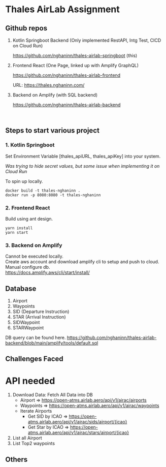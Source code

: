 # Thales AirLab Assignment

## Github repos

1. Kotlin Springboot Backend (Only implemented RestAPI, Intg Test, CICD on Cloud Run)
   
   https://github.com/nghaninn/thales-airlab-springboot (this)
2. Frontend React (One Page, linked up with Amplify GraphQL)
   
   https://github.com/nghaninn/thales-airlab-frontend
   
   URL: https://thales.nghaninn.com/
3. Backend on Amplify (with SQL backend)
   
   https://github.com/nghaninn/thales-airlab-backend


<br/>

## Steps to start various project

### 1. Kotlin Springboot

Set Environment Variable [thales_apiURL, thales_apiKey] into your system.

_Was trying to hide secret values, but some issue when implementing it on Cloud Run_

To spin up locally.
```
docker build -t thales-nghaninn .
docker run -p 8080:8080 -t thales-nghaninn
```

### 2. Frontend React

Build using ant design.
```
yarn install
yarn start
```

### 3. Backend on Amplify

Cannot be executed locally. <br>
Create aws account and download amplify cli to setup and push to cloud. <br>
Manual configure db. <br> 
https://docs.amplify.aws/cli/start/install/

## Database

1. Airport
2. Waypoints
3. SID (Departure Instruction)
4. STAR (Arrival Instruction)
5. SIDWaypoint
6. STARWaypoint

DB query can be found here. 
https://github.com/nghaninn/thales-airlab-backend/blob/main/amplify/tools/default.sql


## Challenges Faced


# API needed

1. Download Data: Fetch All Data into DB
    - Airport => https://open-atms.airlab.aero/api/v1/airac/airports
    - Waypoints => https://open-atms.airlab.aero/api/v1/airac/waypoints
    - Iterate Airports
      - Get SID by ICAO => https://open-atms.airlab.aero/api/v1/airac/sids/airport/{icao}
      - Get Star by ICAO => https://open-atms.airlab.aero/api/v1/airac/stars/airport/{icao}
2. List all Airport
3. List Top2 waypoints



## Others